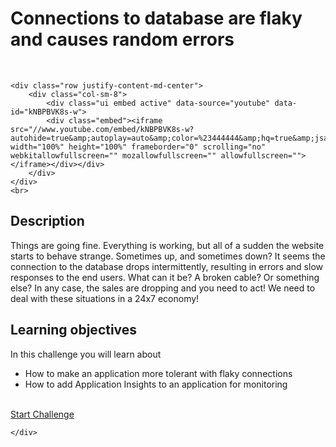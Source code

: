 <div class="container">
        


        

<div class="row justify-content-md-center">
    <div class="col-sm-8">
        <h1 class="display-4">
            Connections to database are flaky and causes random errors
        </h1>
    </div>
</div>
<br>

    <div class="row justify-content-md-center">
        <div class="col-sm-8">
            <div class="ui embed active" data-source="youtube" data-id="kNBPBVK8s-w">
            <div class="embed"><iframe src="//www.youtube.com/embed/kNBPBVK8s-w?autohide=true&amp;autoplay=auto&amp;color=%23444444&amp;hq=true&amp;jsapi=false&amp;modestbranding=true" width="100%" height="100%" frameborder="0" scrolling="no" webkitallowfullscreen="" mozallowfullscreen="" allowfullscreen=""></iframe></div></div>
        </div>
    </div>
    <br>

<div class="row justify-content-md-center">
    <div class="col-sm-8">
        <h2 class="ui header">Description</h2>
        <p class="lead"></p><p>Things are going fine. Everything is working, but all of a sudden the website starts to behave strange. Sometimes up, and sometimes down? It seems the connection to the database drops intermittently, resulting in errors and slow responses to the end users. What can it be? A broken cable? Or something else? In any case, the sales are dropping and you need to act! We need to deal with these situations in a 24x7 economy!</p>
<p></p>
    </div>
    <div class="col-sm-8">
        <h2 class="ui header">Learning objectives</h2>
        <p class="lead"></p><p>In this challenge you will learn about</p>
<ul>
<li>How to make an application more tolerant with flaky connections</li>
<li>How to add Application Insights to an application for monitoring</li>
</ul>
<p></p>
    </div>
</div>
<br>
<div class="row justify-content-md-center">
    <div class="col-sm-8">
        <a class="ui orange inverted button" href="/Challenges/StartChallenge/FLAKY">Start Challenge</a>
    </div>
</div>

<script>
    $(".embed").embed();
</script>


    </div>